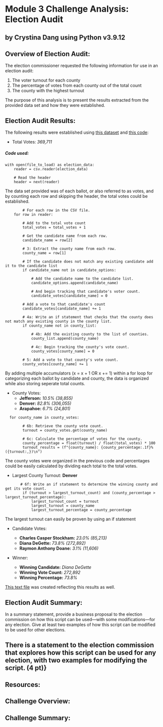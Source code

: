 # Module 3 Challenge Analysis: Election Audit
## by Crystina Dang using Python v3.9.12




## Overview of Election Audit:

The election commissioner requested the following information for use in an election audit:
		
1. The voter turnout for each county
2. The percentage of votes from each county out of the total count
3. The county with the highest turnout

The purpose of this analysis is to present the results extracted from the provided data set and how they were established.

## Election Audit Results:

The following results were established using [this dataset](Resources/election_results.csv) and [this code](PyPoll_Challenge.py):

  - Total Votes: *369,711*

##### Code used:
```    
with open(file_to_load) as election_data:
    reader = csv.reader(election_data)

    # Read the header
    header = next(reader)

```
The data set provided was of each ballot, or also referred to as votes, and by counting each row and skipping the header, the total votes could be established.



```		
		# For each row in the CSV file.
    for row in reader:

        # Add to the total vote count
        total_votes = total_votes + 1

        # Get the candidate name from each row.
        candidate_name = row[2]

        # 3: Extract the county name from each row.
        county_name = row[1]

        # If the candidate does not match any existing candidate add it to the candidate list
        if candidate_name not in candidate_options:

            # Add the candidate name to the candidate list.
            candidate_options.append(candidate_name)

            # And begin tracking that candidate's voter count.
            candidate_votes[candidate_name] = 0

        # Add a vote to that candidate's count
        candidate_votes[candidate_name] += 1

        # 4a: Write an if statement that checks that the county does not match any existing county in the county list.
        if county_name not in county_list:

            # 4b: Add the existing county to the list of counties.
            county_list.append(county_name)

            # 4c: Begin tracking the county's vote count.
            county_votes[county_name] = 0

        # 5: Add a vote to that county's vote count.
        county_votes[county_name] += 1
```
By adding multiple accumulators (x = x + 1 OR x += 1) within a for loop for categorizing each ballot by candidate and county, the data is organized while also storing seperate total counts.



  - County Votes:
      - **Jefferson:** *10.5% (38,855)*
      - **Denver:** *82.8% (306,055)*
      - **Arapahoe:** *6.7% (24,801)*

```
  for county_name in county_votes:

        # 6b: Retrieve the county vote count.
        turnout = county_votes.get(county_name)

        # 6c: Calculate the percentage of votes for the county.
        county_percentage = float(turnout) / float(total_votes) * 100
        turnout_results = (f"{county_name}: {county_percentage:.1f}% ({turnout:,})\n")
```
The county votes were organized in the previous code and percentages could be easily calculated by dividing each total to the total votes.

  - Largest County Turnout: **Denver**
```
       # 6f: Write an if statement to determine the winning county and get its vote count.
        if (turnout > largest_turnout_count) and (county_percentage > largest_turnout_percentage):
            largest_turnout_count = turnout
            largest_turnout = county_name
            largest_turnout_percentage = county_percentage
```
The largest turnout can easily be proven by using an if statement

  - Candidate Votes:
      - **Charles Casper Stockham:** *23.0% (85,213)*
      - **Diana DeGette:** *73.8% (272,892)*
      - **Raymon Anthony Doane:** *3.1% (11,606)*

  - Winner: 
      - **Winning Candidate:** *Diana DeGette*
      - **Winning Vote Count:** *272,892*
      - **Winning Percentage:** *73.8%*

  [This text file](analysis/election_results.txt) was created reflecting this results as well.


## Election Audit Summary: 
In a summary statement, provide a business proposal to the election commission on how this script can be used—with some modifications—for any election. Give at least two examples of how this script can be modified to be used for other elections.

There is a statement to the election commission that explores how this script can be used for any election, with two examples for modifying the script. (4 pt)}
--
## Resources:
## Challenge Overview:
## Challenge Summary:

